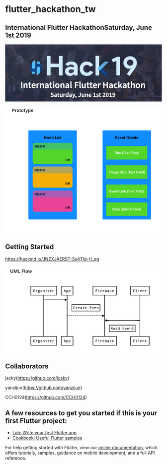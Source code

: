 # flutter_hackathon_tw
## International Flutter HackathonSaturday, June 1st 2019
![image](https://github.com/aa08666/FlutterHackathon_TW/blob/master/Screen%20Shot%202019-06-02%20at%2021.24.20.png)


![image](https://github.com/aa08666/FlutterHackathon_TW/blob/master/Screen%20Shot%202019-06-02%20at%2021.26.14.png)

## Getting Started
https://hackmd.io/JNZXJAERST-Ss4TId-H_qg

![image](https://github.com/aa08666/FlutterHackathon_TW/blob/master/Screen%20Shot%202019-06-02%20at%2021.42.18.png)


## Collaborators
jscky(https://github.com/jcsky)

yanzijun(https://github.com/yanzijun)

CCH0124(https://github.com/CCH0124)



## A few resources to get you started if this is your first Flutter project:

- [Lab: Write your first Flutter app](https://flutter.dev/docs/get-started/codelab)
- [Cookbook: Useful Flutter samples](https://flutter.dev/docs/cookbook)

For help getting started with Flutter, view our 
[online documentation](https://flutter.dev/docs), which offers tutorials, 
samples, guidance on mobile development, and a full API reference.
